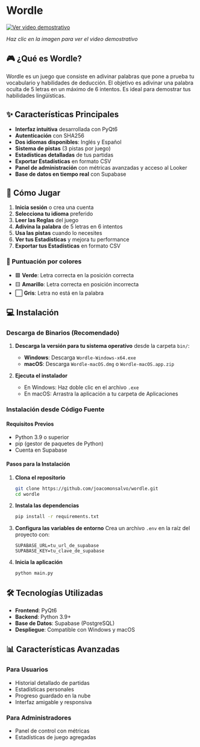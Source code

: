# Wordle

[![Ver video demostrativo](https://img.youtube.com/vi/IbtjQq47RCM/0.jpg)](https://youtu.be/IbtjQq47RCM)

*Haz clic en la imagen para ver el video demostrativo*

## 🎮 ¿Qué es Wordle?

Wordle es un juego que consiste en adivinar palabras que pone a prueba tu vocabulario y habilidades de deducción. El objetivo es adivinar una palabra oculta de 5 letras en un máximo de 6 intentos. Es ideal para demostrar tus habilidades lingüísticas.

## ✨ Características Principales

- **Interfaz intuitiva** desarrollada con PyQt6
- **Autenticación** con SHA256
- **Dos idiomas disponibles**: Inglés y Español
- **Sistema de pistas** (3 pistas por juego)
- **Estadísticas detalladas** de tus partidas
- **Exportar Estadísticas** en formato CSV
- **Panel de administración** con métricas avanzadas y acceso al Looker
- **Base de datos en tiempo real** con Supabase

## 🚀 Cómo Jugar

1. **Inicia sesión** o crea una cuenta
2. **Selecciona tu idioma** preferido
3. **Leer las Reglas** del juego
4. **Adivina la palabra** de 5 letras en 6 intentos
5. **Usa las pistas** cuando lo necesites
6. **Ver tus Estadísticas** y mejora tu performance
7. **Exportar tus Estadísticas** en formato CSV

### 🎯 Puntuación por colores

- 🟩 **Verde**: Letra correcta en la posición correcta
- 🟨 **Amarillo**: Letra correcta en posición incorrecta
- ⬜ **Gris**: Letra no está en la palabra

## 💻 Instalación

### Descarga de Binarios (Recomendado)

1. **Descarga la versión para tu sistema operativo** desde la carpeta `bin/`:
   - **Windows**: Descarga `Wordle-Windows-x64.exe`
   - **macOS**: Descarga `Wordle-macOS.dmg` o `Wordle-macOS.app.zip`

2. **Ejecuta el instalador**
   - En Windows: Haz doble clic en el archivo `.exe`
   - En macOS: Arrastra la aplicación a tu carpeta de Aplicaciones

### Instalación desde Código Fuente

#### Requisitos Previos
- Python 3.9 o superior
- pip (gestor de paquetes de Python)
- Cuenta en Supabase

#### Pasos para la Instalación

1. **Clona el repositorio**
   ```bash
   git clone https://github.com/joacomonsalvo/wordle.git
   cd wordle
   ```

2. **Instala las dependencias**
   ```bash
   pip install -r requirements.txt
   ```

3. **Configura las variables de entorno**
   Crea un archivo `.env` en la raíz del proyecto con:
   ```
   SUPABASE_URL=tu_url_de_supabase
   SUPABASE_KEY=tu_clave_de_supabase
   ```

4. **Inicia la aplicación**
   ```bash
   python main.py
   ```

## 🛠 Tecnologías Utilizadas

- **Frontend**: PyQt6
- **Backend**: Python 3.9+
- **Base de Datos**: Supabase (PostgreSQL)
- **Despliegue**: Compatible con Windows y macOS

## 📊 Características Avanzadas

### Para Usuarios
- Historial detallado de partidas
- Estadísticas personales
- Progreso guardado en la nube
- Interfaz amigable y responsiva

### Para Administradores
- Panel de control con métricas
- Estadísticas de juego agregadas
